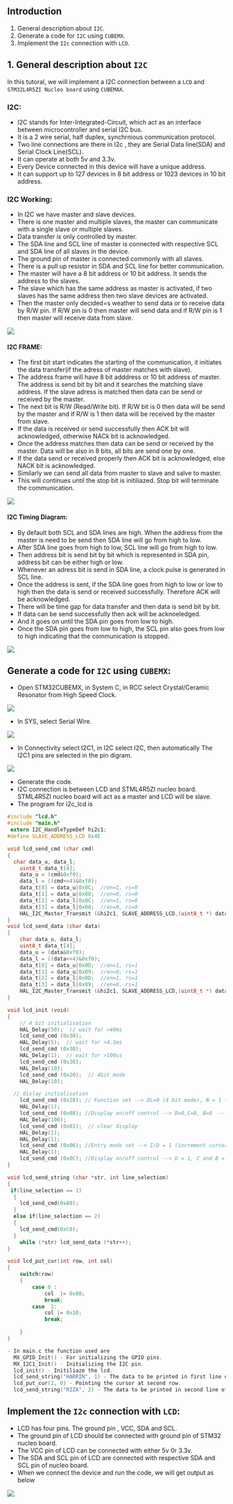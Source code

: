 ## Introduction  
1. General description about `I2C`.  
2. Generate a code for `I2C` using `CUBEMX`.
3. Implement the `I2c` connection with `LCD`.  



## 1. General description about `I2C`

In this tutoral, we will implement a I2C connection between a `LCD` and `STM32L4R5ZI Nucleo board` using `CUBEMAX`.

### I2C: 
- I2C stands for Inter-Integrated-Circuit, which act as an interface between microcontroller and serial I2C bus.
- It is a 2 wire serial, half duplex, synchrnious communication protocol.
- Two line connections are there in I2c , they are Serial Data line(SDA) and Serial Clock Line(SCL).
- It can operate at both 5v and 3.3v.
- Every Device connected in this device will have a unique address.
- It can support up to 127 devices in 8 bit address or 1023 devices in 10 bit address.

### I2C Working:
- In I2C we have master and slave devices.
- There is one master and multiple slaves, the master can communicate with a single slave or multiple slaves.
- Data transfer is only controlled by master.
- The SDA line and SCL line of master is connected with respective SCL and SDA line of all slaves in the device.
-  The ground pin of master is connected commonly with all slaves.
- There is a pull up resistor in SDA and SCL line for better communication.
- The master will have a 8 bit address or 10 bit address. It sends the address to the slaves.
- The slave which has the same address as master is activated, if two slaves has the same address then two slave devices
  are activated.
- Then the master only decided=s weather to send data or to receive data by R/W pin. If R/W pin is 0 then master will send
  data and if R/W pin is 1 then master will receive data from slave.

![](images/i2cbus.png)

#### I2C FRAME:
- The first bit start indicates the starting of the communication, it initiates the data transfer(if the adress of master matches      with slave).
- The address frame will have 8 bit adddress or 10 bit address of master. The address is send bit by bit and it searches the matching 
slave address. If the slave adress is matched then data can be send or received by the master.
- The next bit is R/W (Read/Write bit). If R/W bit is 0 then data will be send by the master and if R/W is 1 then data will be received by the master from slave.
- If the data is received or send successfully then ACK bit will acknowledged, otherwise NACk bit is acknowledged.
- Once the address matches then data can be send or received by the master. Data will be also in 8 bits, all bits are send one by one.
- If the data send or received properly then ACK bit is acknowledged, else NACK bit is acknowledged.
- Similarly we can send all data from master to slave and salve to master.
- This will continues until the stop bit is initiliazed. Stop bit will terminate the communication.

![](images/i2cframe.png)

#### I2C Timing Diagram:
- By default both SCL and SDA lines are high. When the address from the master is need to be send then SDA line will go from high to low.
- After SDA line goes from high to low, SCL line will go from high to low.
- Then address bit is send bit by bit which is represented in SDA pin, address bit can be either high or low. 
- Whenever an adress bit is send in SDA line, a clock pulse is generated in SCL line.
- Once the address is sent, if the SDA line goes from high to low or low to high then the data is send or received successfully.
Therefore ACK will be acknowledged.
- There will be time gap for data transfer and then data is send bit by bit. 
- If data can be send successfully then ack will be acknoeledged.
- And it goes on until the SDA pin goes from low to high.
- Once the SDA pin goes from low to high, the SCL pin also goes from low to high indicating that the communication is stopped.

![](images/graph.png)

## Generate a code for `I2C` using `CUBEMX`:
- Open STM32CUBEMX, in System C, in RCC select Crystal/Ceramic Resonator from High Speed Clock.

![](images/rcc.png)

- In SYS, select Serial Wire.

![](images/sys.png)

- In Connectivity select I2C1, in I2C select I2C, then automatically The I2C1 pins are selected in the pin digram.

![](images/i2c.png)

- Generate the code.
- I2C connection is between LCD and STML4R5ZI nucleo board. STML4R5ZI nucleo board will act as a master and LCD will be slave.
- The program for i2c_lcd is 

```C
#include "lcd.h"
#include "main.h"
 extern I2C_HandleTypeDef hi2c1;
#define SLAVE_ADDRESS_LCD 0x4E

void lcd_send_cmd (char cmd)
{
  char data_u, data_l;
	uint8_t data_t[4];
	data_u = (cmd&0xf0);
	data_l = ((cmd<<4)&0xf0);
	data_t[0] = data_u|0x0C;  //en=1, rs=0
	data_t[1] = data_u|0x08;  //en=0, rs=0
	data_t[2] = data_l|0x0C;  //en=1, rs=0
	data_t[3] = data_l|0x08;  //en=0, rs=0
	HAL_I2C_Master_Transmit (&hi2c1, SLAVE_ADDRESS_LCD,(uint8_t *) data_t, 4, 100);
}
void lcd_send_data (char data)
{
	char data_u, data_l;
	uint8_t data_t[4];
	data_u = (data&0xf0);
	data_l = ((data<<4)&0xf0);
	data_t[0] = data_u|0x0D;  //en=1, rs=1
	data_t[1] = data_u|0x09;  //en=0, rs=1
	data_t[2] = data_l|0x0D;  //en=1, rs=1
	data_t[3] = data_l|0x09;  //en=0, rs=1
	HAL_I2C_Master_Transmit (&hi2c1, SLAVE_ADDRESS_LCD,(uint8_t *) data_t, 4, 100);
}

void lcd_init (void)
{
	// 4 bit initialisation
	HAL_Delay(50);  // wait for >40ms
	lcd_send_cmd (0x30);
	HAL_Delay(5);  // wait for >4.1ms
	lcd_send_cmd (0x30);
	HAL_Delay(1);  // wait for >100us
	lcd_send_cmd (0x30);
	HAL_Delay(10);
	lcd_send_cmd (0x20);  // 4bit mode
	HAL_Delay(10);

  // dislay initialisation
	lcd_send_cmd (0x28); // Function set --> DL=0 (4 bit mode), N = 1 (2 line display) F = 0 (5x8 characters)
	HAL_Delay(1);
	lcd_send_cmd (0x08); //Display on/off control --> D=0,C=0, B=0  ---> display off
	HAL_Delay(100);
	lcd_send_cmd (0x01);  // clear display
	HAL_Delay(1);
	HAL_Delay(1);
	lcd_send_cmd (0x06); //Entry mode set --> I/D = 1 (increment cursor) & S = 0 (no shift)
	HAL_Delay(1);
	lcd_send_cmd (0x0C); //Display on/off control --> D = 1, C and B = 0. (Cursor and blink, last two bits)
}

void lcd_send_string (char *str, int line_selection)
{
 if(line_selection == 1)
  {
    lcd_send_cmd(0x80);
  }
  else if(line_selection == 2)
  {
    lcd_send_cmd(0xC0);
  }
	while (*str) lcd_send_data (*str++);
}

void lcd_put_cur(int row, int col)
{
	switch(row)
	{
		case 0 :
			col  |= 0x80;
			break;
		case  1:
			col |= 0x10;
			break;

	}
}

```
```C
- In main.c the function used are
  MX_GPIO_Init() - For initializing the GPIO pins.
  MX_I2C1_Init() - Initializing the I2C pin.
  lcd_init() - Initiliaze the lcd.
  lcd_send_string("HARRIN", 1) - The data to be printed in first line of the lcd.
  lcd_put_cur(2, 0) - Pointing the cursor at second row.
  lcd_send_string("RIZA", 2) - The data to be printed in second line of the lcd.
  ```
  ## Implement the `I2c` connection with `LCD`:
  - LCD has four pins. The ground pin , VCC, SDA and SCL.
  - The ground pin of LCD should be connected with ground pin of STM32 nucleo board.
  - The VCC pin of LCD can be connected with either 5v 0r 3.3v.
  - The SDA and SCL pin of LCD are connected with respective SDA and SCL pin of nucleo board.
  - When we connect the device and run the code, we will get output as below

  ![](images/lcd_i2c.png)


